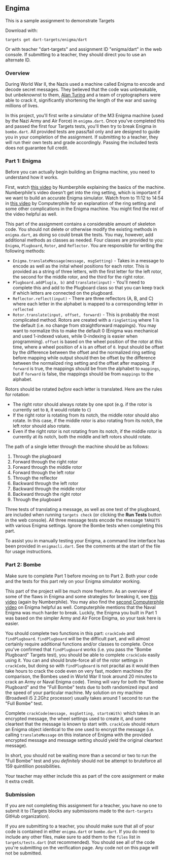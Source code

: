 ## Engima ##

This is a sample assignment to demonstrate Targets

Download with:

    targets get dart-targets/enigma/dart
    
Or with teacher "dart-targets" and assignment ID "enigma/dart" in the web console.
If submitting to a teacher, they should direct you to use an alternate ID.

### Overview ###

During World War II, the Nazis used a machine called Enigma to encode and decode secret messages. They believed that the code was unbreakable, but unbeknownst to them, [Alan Turing](http://en.wikipedia.org/wiki/Alan_Turing) and a team of cryptographers were able to crack it, significantly shortening the length of the war and saving millions of lives.

In this project, you'll first write a simulator of the M3 Enigma machine (used by the Nazi Army and Air Force) in `enigma.dart`. Once you've completed this and passed the first four Targets tests, you'll then try to break Enigma in `bombe.dart`. All provided tests are pass/fail only and are designed to guide you in your completion of the assignment. If submitting to a teacher, they will run their own tests and grade accordingly. Passing the included tests does not guarantee full credit.

### Part 1: Enigma ###

Before you can actually begin building an Enigma machine, you need to understand how it works.

First, watch [this video](https://www.youtube.com/watch?v=G2_Q9FoD-oQ) by Numberphile explaining the basics of the machine. Numberphile's video doesn't get into the ring setting, which is important if we want to build an accurate Enigma simulator. Watch from to 11:12 to 14:54 in [this video](https://youtu.be/d2NWPG2gB_A?t=11m12s) by Computerphile for an explanation of the ring setting and some other complications in the Enigma machine. You might find the rest of the video helpful as well.

This part of the assignment contains a considerable amount of skeleton code. You should not delete or otherwise modify the existing methods in `enigma.dart`, as doing so could break the tests. You may, however, add additional methods as classes as needed. Four classes are provided to you: `Enigma`, `Plugboard`, `Rotor`, and `Reflector`. You are responsible for writing the following methods:

- `Enigma.translateMessage(message, msgSetting)` - Takes in a message to encode as well as the inital wheel positions for each rotor. This is provided as a string of three letters, with the first letter for the left rotor, the second for the middle rotor, and the third for the right rotor.
- `Plugboard.addPlug(a, b)` and `translate(input)` - You'll need to complete this and add to the Plugboard class so that you can keep track if which letters are connected on the plugboard.
- `Reflector.reflect(input)` - There are three reflectors (A, B, and C) where each letter in the alphabet is mapped to a corresponding letter in `reflected`
- `Rotor.translate(input, offset, forward)` - This is probably the most complicated method. Rotors are created with a `ringSetting` where 1 is the default (i.e. no change from straightforward mappings). You may want to normalize this to make the default 0 (Enigma was mechanical and used 1-indexed values, while 0-indexing is easier when programming). `offset` is based on the wheel position of the rotor at this time, where a wheel position of `A` is an offset of `0`. Input should be offset by the difference between the offset and the normalized ring setting before mapping while output should then be offset by the difference between the normalized ring setting and the offset after mapping. If `forward` is true, the mappings should be from the alphabet to `mappings`, but if `forward` is false, the mappings should be from `mappings` to the alphabet.

Rotors should be rotated *before* each letter is translated. Here are the rules for rotation:

- The right rotor should always rotate by one spot (e.g. if the rotor is currently set to `B`, it would rotate to `C`)
- If the right rotor is rotating from its notch, the middle rotor should also rotate. In this case, if the middle rotor is also rotating from its notch, the left rotor should also rotate.
- Even if the right rotor is not rotating from its notch, if the middle rotor is currently at its notch, both the middle and left rotors should rotate.

The path of a single letter through the machine should be as follows:

1. Through the plugboard
2. Forward through the right rotor
3. Forward through the middle rotor
4. Forward through the left rotor
5. Through the reflector
6. Backward through the left rotor
7. Backward through the middle rotor
8. Backward through the right rotor
9. Through the plugboard

Three tests of translating a message, as well as one test of the plugboard, are included when running `targets check` (or clicking the **Run Tests** button in the web console). All three message tests encode the message `TARGETS` with various Enigma settings. Ignore the Bombe tests when completing this part.

To assist you in manually testing your Enigma, a command line interface has been provided in `enigmacli.dart`. See the comments at the start of the file for usage instructions.

### Part 2: Bombe ###

Make sure to complete Part 1 before moving on to Part 2. Both your code and the tests for this part rely on your Enigma simulator working.

This part of the project will be much more freeform. As an overview of some of the flaws in Enigma and some strategies for breaking it, see [this video](https://www.youtube.com/watch?v=V4V2bpZlqx8) (again by Numberphile). You may also find the [second Computerphile video](https://www.youtube.com/watch?v=kj_7Jc1mS9k) on Enigma helpful as well. Computerphile mentions that the Naval Enigma was much harder to break. Luckily, the Enigma you built in Part 1 was based on the simpler Army and Air Force Enigma, so your task here is easier.

You should complete two functions in this part: `crackCode` and `findPlugboard`. `findPlugboard` will be the difficult part, and will almost certainly require additional functions and/or classes to complete. Once you've confirmed that `findPlugboard` works (i.e. you pass the "Bombe Plugboard" Targets test), you should be able to complete `crackCode` easily using it. You can and should brute-force all of the rotor settings in `crackCode`, but doing so with `findPlugboard` is not pracital as it would then take hours to crack the code even on very fast, modern machines (for comparison, the Bombes used in World War II took around 20 minutes to crack an Army or Naval Enigma code). Timing will vary for both the "Bombe Plugboard" and the "Full Bombe" tests due to both randomized input and the speed of your particular machine. My solution on my machine (Broadwell i5 2.2Ghz processor) usually takes around 1 second to run the "Full Bombe" test. 

Complete `crackCode(message, msgSetting, startsWith)` which takes in an encrypted message, the wheel settings used to create it, and some cleartext that the message is known to start with. `crackCode` should return an Enigma object identical to the one used to encrypt the message (i.e. calling `translateMessage` on this instance of Enigma with the provided encrypted message and message setting should yield the original cleartext message).

In short, you should not be waiting more than a second or two to run the "Full Bombe" test and you *definitely* should not be attempt to bruteforce all 159 quintillion possibilities.

<!-- Not ready yet
If you're stuck on how to approach `findPlugboard`, you may find it helpful to work out some strategies by hand and then apply them to your code. I've developed a [puzzle generator](https://jackthakar.com/enigma/puzzle) based on my solutions to Part 1 that you may find useful (it also provides some strategies for solving by hand). -->

Your teacher may either include this as part of the core assignment or make it extra credit.

### Submission ###

If you are not completing this assignment for a teacher, you have no one to submit it to (Targets blocks any submissions made to the `dart-targets` GitHub organization).

If you are submitting to a teacher, you should make sure that all of your code is contained in either `enigma.dart` or `bombe.dart`. If you do need to include any other files, make sure to add them to the `files` list in `targets/tests.dart` (not recommended). You should see all of the code you're submitting on the verification page. Any code not on this page will not be submitted.


